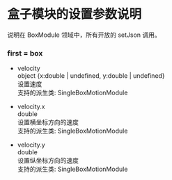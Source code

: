 
#	盒子模块的设置参数说明

说明在 BoxModule 领域中，所有开放的 setJson 调用。

### first = box

*	velocity
	<br/>object {x:double | undefined, y:double | undefined}
	<br/>设置速度
	<br/>支持的派生类: SingleBoxMotionModule

*	velocity.x
	<br/>double
	<br/>设置横坐标方向的速度
	<br/>支持的派生类: SingleBoxMotionModule

*	velocity.y
	<br/>double
	<br/>设置纵坐标方向的速度
	<br/>支持的派生类: SingleBoxMotionModule




